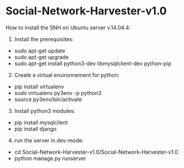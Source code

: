 # Social-Network-Harvester-v1.0

How to install the SNH on Ubuntu server v.14.04.4:

1. Install the prerequisites:
  - sudo apt-get update
  - sudo apt-get upgrade
  - sudo apt-get install python3-dev libmysqlclient-dev python-pip

2. Create a virtual environnement for python:
  - pip install virtualenv
  - sudo virtualenv py3env -p python3
  - source py3env/bin/activate

3. Install python3 modules:
  - pip install mysqlclient
  - pip install django

4. run the server in dev-mode:
  - cd Social-Network-Harvester-v1.0/Social-Network-Harvester-v1.0
  - python manage.py runserver 
